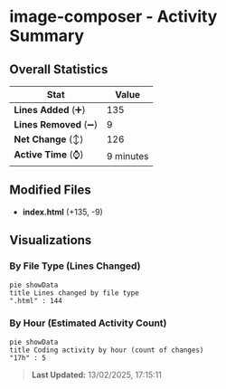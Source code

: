 # image-composer - Activity Summary 

## Overall Statistics

| Stat                   | Value                                                             |
| ---------------------- | ----------------------------------------------------------------- |
| **Lines Added** (➕)   | 135                                          |
| **Lines Removed** (➖) | 9                                        |
| **Net Change** (↕)    | 126                |
| **Active Time** (⌚)   | 9 minutes |


## Modified Files
- **index.html** (+135, -9)

## Visualizations

### By File Type (Lines Changed)

```mermaid
pie showData
title Lines changed by file type
".html" : 144
```

### By Hour (Estimated Activity Count)

```mermaid
pie showData
title Coding activity by hour (count of changes)
"17h" : 5
```


> **Last Updated:** 13/02/2025, 17:15:11